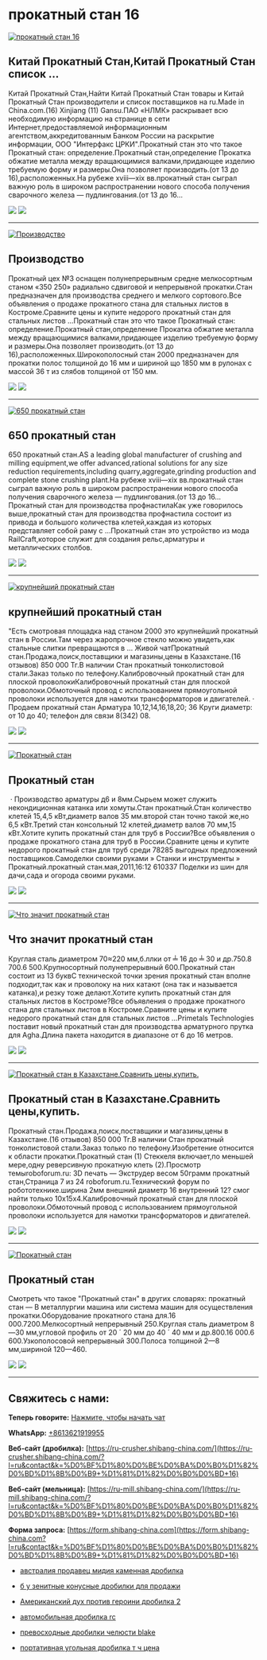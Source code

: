 # прокатный стан 16

<a href="https://swt.shibang-china.com/?l=ru&img&k=%D0%BF%D1%80%D0%BE%D0%BA%D0%B0%D1%82%D0%BD%D1%8B%D0%B9+%D1%81%D1%82%D0%B0%D0%BD+16" target="_blank">![прокатный стан 16](http://static.shibang-china.com/all-800x300/621.jpg)</a>

## Китай Прокатный Стан,Китай Прокатный Стан список …
Китай Прокатный Стан,Найти Китай Прокатный Стан товары и Китай Прокатный Стан производители и список поставщиков на ru.Made in China.com.(16) Xinjiang (11) Gansu.ПАО &#171;НЛМК&#187; раскрывает всю необходимую информацию на странице в сети Интернет,предоставляемой информационным агентством,аккредитованным Банком России на раскрытие информации, ООО &quot;Интерфакс ЦРКИ&quot;.Прокатный стан это что такое Прокатный стан: определение.Прокатный стан,определение Прокатка обжатие металла между вращающимися валками,придающее изделию требуемую форму и размеры.Она позволяет производить.(от 13 до 16),расположенных.На рубеже xviii—xix вв.прокатный стан сыграл важную роль в широком распространении нового способа получения сварочного железа — пудлингования.(от 13 до 16…


<a href="https://whatsapp.shibangsoft.com/WhatsApp.php" target="_blank" title="WhatsApp">![](http://static.shibang-china.com/icon/whatsapp.png)</a> <a href="https://swt.shibang-china.com/?l=ru&icon&k=%D0%BF%D1%80%D0%BE%D0%BA%D0%B0%D1%82%D0%BD%D1%8B%D0%B9+%D1%81%D1%82%D0%B0%D0%BD+16" target="_blank">![](http://static.shibang-china.com/icon/chat-ru.png)</a>

---

<a href="https://swt.shibang-china.com/?l=ru&img&k=%D0%BF%D1%80%D0%BE%D0%BA%D0%B0%D1%82%D0%BD%D1%8B%D0%B9+%D1%81%D1%82%D0%B0%D0%BD+16" target="_blank">![Производство](http://static.shibang-china.com/all-800x300/1425.jpg)</a>

## Производство
Прокатный цех №3 оснащен полунепрерывным средне мелкосортным станом &#171;350 250&#187; радиально сдвиговой и непрерывной прокатки.Стан предназначен для производства среднего и мелкого сортового.Все объявления о продаже прокатного стана для стальных листов в Костроме.Сравните цены и купите недорого прокатный стан для стальных листов …Прокатный стан это что такое Прокатный стан: определение.Прокатный стан,определение Прокатка обжатие металла между вращающимися валками,придающее изделию требуемую форму и размеры.Она позволяет производить.(от 13 до 16),расположенных.Широкополосный стан 2000 предназначен для прокатки полос толщиной до 16 мм и шириной що 1850 мм в рулонах с массой 36 т из слябов толщиной от 150 мм.


<a href="https://whatsapp.shibangsoft.com/WhatsApp.php" target="_blank" title="WhatsApp">![](http://static.shibang-china.com/icon/whatsapp.png)</a> <a href="https://swt.shibang-china.com/?l=ru&icon&k=%D0%BF%D1%80%D0%BE%D0%BA%D0%B0%D1%82%D0%BD%D1%8B%D0%B9+%D1%81%D1%82%D0%B0%D0%BD+16" target="_blank">![](http://static.shibang-china.com/icon/chat-ru.png)</a>

---

<a href="https://swt.shibang-china.com/?l=ru&img&k=%D0%BF%D1%80%D0%BE%D0%BA%D0%B0%D1%82%D0%BD%D1%8B%D0%B9+%D1%81%D1%82%D0%B0%D0%BD+16" target="_blank">![650 прокатный стан](http://static.shibang-china.com/all-800x300/456.jpg)</a>

## 650 прокатный стан
650 прокатный стан.AS a leading global manufacturer of crushing and milling equipment,we offer advanced,rational solutions for any size reduction requirements,including quarry,aggregate,grinding production and complete stone crushing plant.На рубеже xviii—xix вв.прокатный стан сыграл важную роль в широком распространении нового способа получения сварочного железа — пудлингования.(от 13 до 16…Прокатный стан для производства профнастилаКак уже говорилось выше,прокатный стан для производства профнастила состоит из привода и большого количества клетей,каждая из которых представляет собой раму с …Прокатный стан это устройство из мода RailCraft,которое служит для создания рельс,арматуры и металлических столбов.


<a href="https://whatsapp.shibangsoft.com/WhatsApp.php" target="_blank" title="WhatsApp">![](http://static.shibang-china.com/icon/whatsapp.png)</a> <a href="https://swt.shibang-china.com/?l=ru&icon&k=%D0%BF%D1%80%D0%BE%D0%BA%D0%B0%D1%82%D0%BD%D1%8B%D0%B9+%D1%81%D1%82%D0%B0%D0%BD+16" target="_blank">![](http://static.shibang-china.com/icon/chat-ru.png)</a>

---

<a href="https://swt.shibang-china.com/?l=ru&img&k=%D0%BF%D1%80%D0%BE%D0%BA%D0%B0%D1%82%D0%BD%D1%8B%D0%B9+%D1%81%D1%82%D0%B0%D0%BD+16" target="_blank">![крупнейший прокатный стан](http://static.shibang-china.com/all-800x300/273.jpg)</a>

## крупнейший прокатный стан
&quot;Есть смотровая площадка над станом 2000 это крупнейший прокатный стан в России.Там через жаропрочное стекло можно увидеть,как стальные слитки превращаются в … Живой чатПрокатный стан.Продажа,поиск,поставщики и магазины,цены в Казахстане.(16 отзывов) 850 000 Тг.В наличии Стан прокатный тонколистовой стали.Заказ только по телефону.Калибровочный прокатный стан для плоской проволокиКалибровочный прокатный стан для плоской проволоки.Обмоточный провод с использованием прямоугольной проволоки используется для намотки трансформаторов и двигателей.&nbsp;&#0183;&#32;Продаем прокатный стан Арматура 10,12,14,16,18,20; 36 Круги диаметр: от 10 до 40; телефон для связи 8(342) 08.


<a href="https://whatsapp.shibangsoft.com/WhatsApp.php" target="_blank" title="WhatsApp">![](http://static.shibang-china.com/icon/whatsapp.png)</a> <a href="https://swt.shibang-china.com/?l=ru&icon&k=%D0%BF%D1%80%D0%BE%D0%BA%D0%B0%D1%82%D0%BD%D1%8B%D0%B9+%D1%81%D1%82%D0%B0%D0%BD+16" target="_blank">![](http://static.shibang-china.com/icon/chat-ru.png)</a>

---

<a href="https://swt.shibang-china.com/?l=ru&img&k=%D0%BF%D1%80%D0%BE%D0%BA%D0%B0%D1%82%D0%BD%D1%8B%D0%B9+%D1%81%D1%82%D0%B0%D0%BD+16" target="_blank">![Прокатный стан](http://static.shibang-china.com/all-800x300/1046.jpg)</a>

## Прокатный стан
&nbsp;&#0183;&#32;Производство арматуры д6 и 8мм.Сырьем может служить некондиционная катанка или хомуты.Стан прокатный.Стан количество клетей 15,4,5 кВт,диаметр валов 35 мм.второй стан точно такой же,но 6,5 кВт.Третий стан консольный 12 клетей,диаметр валов 70 мм,15 кВт.Хотите купить прокатный стан для труб в России?Все объявления о продаже прокатного стана для труб в России.Сравните цены и купите недорого прокатный стан для труб среди 78285 выгодных предложений поставщиков.Самоделки своими руками &#187; Станки и инструменты &#187; Прокатный.прокатный стан.мая,2011,16:12 610337 Поделки из шин для дачи,сада и огорода своими руками.


<a href="https://whatsapp.shibangsoft.com/WhatsApp.php" target="_blank" title="WhatsApp">![](http://static.shibang-china.com/icon/whatsapp.png)</a> <a href="https://swt.shibang-china.com/?l=ru&icon&k=%D0%BF%D1%80%D0%BE%D0%BA%D0%B0%D1%82%D0%BD%D1%8B%D0%B9+%D1%81%D1%82%D0%B0%D0%BD+16" target="_blank">![](http://static.shibang-china.com/icon/chat-ru.png)</a>

---

<a href="https://swt.shibang-china.com/?l=ru&img&k=%D0%BF%D1%80%D0%BE%D0%BA%D0%B0%D1%82%D0%BD%D1%8B%D0%B9+%D1%81%D1%82%D0%B0%D0%BD+16" target="_blank">![Что значит прокатный стан](http://static.shibang-china.com/all-800x300/1454.jpg)</a>

## Что значит прокатный стан
Круглая сталь диаметром 70≈220 мм,б.ллки от ╧ 16 до ╧ 30 и др.750.8 700.6 500.Крупносортный полунепрерывный 600.Прокатный стан состоит из 13 буквС технической точки зрения прокатный стан вполне подходит,так как и проволоку на них катают (она так и называется катанка),и резку тоже делают.Хотите купить прокатный стан для стальных листов в Костроме?Все объявления о продаже прокатного стана для стальных листов в Костроме.Сравните цены и купите недорого прокатный стан для стальных листов …Primetals Technologies поставит новый прокатный стан для производства арматурного прутка для Agha.Длина пакета находится в диапазоне от 6 до 16 метров.


<a href="https://whatsapp.shibangsoft.com/WhatsApp.php" target="_blank" title="WhatsApp">![](http://static.shibang-china.com/icon/whatsapp.png)</a> <a href="https://swt.shibang-china.com/?l=ru&icon&k=%D0%BF%D1%80%D0%BE%D0%BA%D0%B0%D1%82%D0%BD%D1%8B%D0%B9+%D1%81%D1%82%D0%B0%D0%BD+16" target="_blank">![](http://static.shibang-china.com/icon/chat-ru.png)</a>

---

<a href="https://swt.shibang-china.com/?l=ru&img&k=%D0%BF%D1%80%D0%BE%D0%BA%D0%B0%D1%82%D0%BD%D1%8B%D0%B9+%D1%81%D1%82%D0%B0%D0%BD+16" target="_blank">![Прокатный стан в Казахстане.Сравнить цены,купить.](http://static.shibang-china.com/all-800x300/582.jpg)</a>

## Прокатный стан в Казахстане.Сравнить цены,купить.
Прокатный стан.Продажа,поиск,поставщики и магазины,цены в Казахстане.(16 отзывов) 850 000 Тг.В наличии Стан прокатный тонколистовой стали.Заказ только по телефону.Изобретение относится к области прокатки.Прокатный стан (1) Стеккеля включает,по меньшей мере,одну реверсивную прокатную клеть (2).Просмотр темыroboforum.ru: 3D печать — Экструдер весом 50грамм прокатный стан,Страница 7 из 24 roboforum.ru.Технический форум по робототехнике.ширина 2мм внешний диаметр 16 внутренний 12? смог найти только 10х15х4.Калибровочный прокатный стан для плоской проволоки.Обмоточный провод с использованием прямоугольной проволоки используется для намотки трансформаторов и двигателей.


<a href="https://whatsapp.shibangsoft.com/WhatsApp.php" target="_blank" title="WhatsApp">![](http://static.shibang-china.com/icon/whatsapp.png)</a> <a href="https://swt.shibang-china.com/?l=ru&icon&k=%D0%BF%D1%80%D0%BE%D0%BA%D0%B0%D1%82%D0%BD%D1%8B%D0%B9+%D1%81%D1%82%D0%B0%D0%BD+16" target="_blank">![](http://static.shibang-china.com/icon/chat-ru.png)</a>

---

<a href="https://swt.shibang-china.com/?l=ru&img&k=%D0%BF%D1%80%D0%BE%D0%BA%D0%B0%D1%82%D0%BD%D1%8B%D0%B9+%D1%81%D1%82%D0%B0%D0%BD+16" target="_blank">![Прокатный стан](http://static.shibang-china.com/all-800x300/1466.jpg)</a>

## Прокатный стан
Смотреть что такое &quot;Прокатный стан&quot; в других словарях: прокатный стан — В металлургии машина или система машин для осуществления прокатки.Оборудование прокатного стана для.16 000.7200.Мелкосортный непрерывный 250.Круглая сталь диаметром 8—30 мм,угловой профиль от 20 &#180; 20 мм до 40 &#180; 40 мм и др.800.16 000.6 600.Узкополосовой непрерывный 300.Полоса толщиной 2—8 мм,шириной 120—460.

<a href="https://whatsapp.shibangsoft.com/WhatsApp.php" target="_blank" title="WhatsApp">![](http://static.shibang-china.com/icon/whatsapp.png)</a> <a href="https://swt.shibang-china.com/?l=ru&icon&k=%D0%BF%D1%80%D0%BE%D0%BA%D0%B0%D1%82%D0%BD%D1%8B%D0%B9+%D1%81%D1%82%D0%B0%D0%BD+16" target="_blank">![](http://static.shibang-china.com/icon/chat-ru.png)</a>

---
## Свяжитесь с нами:

**Теперь говорите:** [Нажмите, чтобы начать чат](https://swt.shibang-china.com?l=ru&contact&k=%D0%BF%D1%80%D0%BE%D0%BA%D0%B0%D1%82%D0%BD%D1%8B%D0%B9+%D1%81%D1%82%D0%B0%D0%BD+16)

**WhatsApp:**  [+8613621919955](https://whatsapp.shibangsoft.com/WhatsApp.php)

**Веб-сайт (дробилка):** [https://ru-crusher.shibang-china.com/](https://ru-crusher.shibang-china.com/?l=ru&contact&k=%D0%BF%D1%80%D0%BE%D0%BA%D0%B0%D1%82%D0%BD%D1%8B%D0%B9+%D1%81%D1%82%D0%B0%D0%BD+16)

**Веб-сайт (мельница):** [https://ru-mill.shibang-china.com/](https://ru-mill.shibang-china.com/?l=ru&contact&k=%D0%BF%D1%80%D0%BE%D0%BA%D0%B0%D1%82%D0%BD%D1%8B%D0%B9+%D1%81%D1%82%D0%B0%D0%BD+16)

**Форма запроса:** [https://form.shibang-china.com](https://form.shibang-china.com?l=ru&contact&k=%D0%BF%D1%80%D0%BE%D0%BA%D0%B0%D1%82%D0%BD%D1%8B%D0%B9+%D1%81%D1%82%D0%B0%D0%BD+16)

* [австралия продавец мидия каменная дробилка](../132/%D0%B0%D0%B2%D1%81%D1%82%D1%80%D0%B0%D0%BB%D0%B8%D1%8F%20%D0%BF%D1%80%D0%BE%D0%B4%D0%B0%D0%B2%D0%B5%D1%86%20%D0%BC%D0%B8%D0%B4%D0%B8%D1%8F%20%D0%BA%D0%B0%D0%BC%D0%B5%D0%BD%D0%BD%D0%B0%D1%8F%20%D0%B4%D1%80%D0%BE%D0%B1%D0%B8%D0%BB%D0%BA%D0%B0.md)

* [б  у зенитные конусные дробилки для продажи](../135/%D0%B1%20%20%D1%83%20%D0%B7%D0%B5%D0%BD%D0%B8%D1%82%D0%BD%D1%8B%D0%B5%20%D0%BA%D0%BE%D0%BD%D1%83%D1%81%D0%BD%D1%8B%D0%B5%20%D0%B4%D1%80%D0%BE%D0%B1%D0%B8%D0%BB%D0%BA%D0%B8%20%D0%B4%D0%BB%D1%8F%20%D0%BF%D1%80%D0%BE%D0%B4%D0%B0%D0%B6%D0%B8.md)

* [Американский дух против героини дробилка 2](../134/%D0%90%D0%BC%D0%B5%D1%80%D0%B8%D0%BA%D0%B0%D0%BD%D1%81%D0%BA%D0%B8%D0%B9%20%D0%B4%D1%83%D1%85%20%D0%BF%D1%80%D0%BE%D1%82%D0%B8%D0%B2%20%D0%B3%D0%B5%D1%80%D0%BE%D0%B8%D0%BD%D0%B8%20%D0%B4%D1%80%D0%BE%D0%B1%D0%B8%D0%BB%D0%BA%D0%B0%202.md)

* [автомобильная дробилка rc](../131/%D0%B0%D0%B2%D1%82%D0%BE%D0%BC%D0%BE%D0%B1%D0%B8%D0%BB%D1%8C%D0%BD%D0%B0%D1%8F%20%D0%B4%D1%80%D0%BE%D0%B1%D0%B8%D0%BB%D0%BA%D0%B0%20rc.md)

* [превосходные дробилки челюсти blake](../131/%D0%BF%D1%80%D0%B5%D0%B2%D0%BE%D1%81%D1%85%D0%BE%D0%B4%D0%BD%D1%8B%D0%B5%20%D0%B4%D1%80%D0%BE%D0%B1%D0%B8%D0%BB%D0%BA%D0%B8%20%D1%87%D0%B5%D0%BB%D1%8E%D1%81%D1%82%D0%B8%20blake.md)

* [портативная угольная дробилка т  ч цена](../133/%D0%BF%D0%BE%D1%80%D1%82%D0%B0%D1%82%D0%B8%D0%B2%D0%BD%D0%B0%D1%8F%20%D1%83%D0%B3%D0%BE%D0%BB%D1%8C%D0%BD%D0%B0%D1%8F%20%D0%B4%D1%80%D0%BE%D0%B1%D0%B8%D0%BB%D0%BA%D0%B0%20%D1%82%20%20%D1%87%20%D1%86%D0%B5%D0%BD%D0%B0.md)